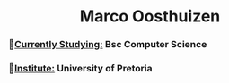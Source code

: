 <h1 align="center"> Marco Oosthuizen </h1>
<h3>📖<u>Currently Studying:</u> Bsc Computer Science</h3>
<h3>🏫<u>Institute:</u> University of Pretoria</h3>

<!--
**Marco-Oosthuizen/Marco-Oosthuizen** is a ✨ _special_ ✨ repository because its `README.md` (this file) appears on your GitHub profile.

Here are some ideas to get you started:

- 🔭 I’m currently working on ...
- 🌱 I’m currently learning ...
- 👯 I’m looking to collaborate on ...
- 🤔 I’m looking for help with ...
- 💬 Ask me about ...
- 📫 How to reach me: ...
- 😄 Pronouns: ...
- ⚡ Fun fact: ...
-->
